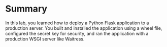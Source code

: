 # Summary

In this lab, you learned how to deploy a Python Flask application to a production server. You built and installed the application using a wheel file, configured the secret key for security, and ran the application with a production WSGI server like Waitress.

